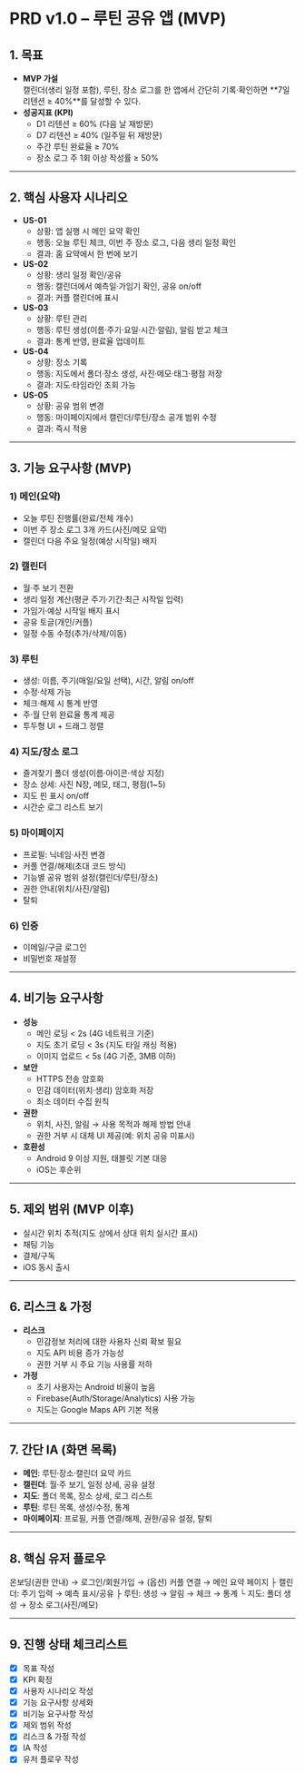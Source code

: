 # PRD v1.0 – 루틴 공유 앱 (MVP)

## 1. 목표
- **MVP 가설**  
  캘린더(생리 일정 포함), 루틴, 장소 로그를 한 앱에서 간단히 기록·확인하면 **7일 리텐션 ≥ 40%**를 달성할 수 있다.
- **성공지표 (KPI)**  
  - D1 리텐션 ≥ 60% (다음 날 재방문)  
  - D7 리텐션 ≥ 40% (일주일 뒤 재방문)  
  - 주간 루틴 완료율 ≥ 70%  
  - 장소 로그 주 1회 이상 작성률 ≥ 50%  

---

## 2. 핵심 사용자 시나리오
- **US-01**  
  - 상황: 앱 실행 시 메인 요약 확인  
  - 행동: 오늘 루틴 체크, 이번 주 장소 로그, 다음 생리 일정 확인  
  - 결과: 홈 요약에서 한 번에 보기  
- **US-02**  
  - 상황: 생리 일정 확인/공유  
  - 행동: 캘린더에서 예측일·가임기 확인, 공유 on/off  
  - 결과: 커플 캘린더에 표시  
- **US-03**  
  - 상황: 루틴 관리  
  - 행동: 루틴 생성(이름·주기·요일·시간·알림), 알림 받고 체크  
  - 결과: 통계 반영, 완료율 업데이트  
- **US-04**  
  - 상황: 장소 기록  
  - 행동: 지도에서 폴더·장소 생성, 사진·메모·태그·평점 저장  
  - 결과: 지도·타임라인 조회 가능  
- **US-05**  
  - 상황: 공유 범위 변경  
  - 행동: 마이페이지에서 캘린더/루틴/장소 공개 범위 수정  
  - 결과: 즉시 적용

---

## 3. 기능 요구사항 (MVP)

### 1) 메인(요약)
- 오늘 루틴 진행률(완료/전체 개수)
- 이번 주 장소 로그 3개 카드(사진/메모 요약)
- 캘린더 다음 주요 일정(예상 시작일) 배지

### 2) 캘린더
- 월·주 보기 전환
- 생리 일정 계산(평균 주기·기간·최근 시작일 입력)
- 가임기·예상 시작일 배지 표시
- 공유 토글(개인/커플)
- 일정 수동 수정(추가/삭제/이동)

### 3) 루틴
- 생성: 이름, 주기(매일/요일 선택), 시간, 알림 on/off
- 수정·삭제 가능
- 체크·해제 시 통계 반영
- 주·월 단위 완료율 통계 제공
- 투두형 UI + 드래그 정렬

### 4) 지도/장소 로그
- 즐겨찾기 폴더 생성(이름·아이콘·색상 지정)
- 장소 상세: 사진 N장, 메모, 태그, 평점(1~5)
- 지도 핀 표시 on/off
- 시간순 로그 리스트 보기

### 5) 마이페이지
- 프로필: 닉네임·사진 변경
- 커플 연결/해제(초대 코드 방식)
- 기능별 공유 범위 설정(캘린더/루틴/장소)
- 권한 안내(위치/사진/알림)
- 탈퇴

### 6) 인증
- 이메일/구글 로그인
- 비밀번호 재설정

---

## 4. 비기능 요구사항
- **성능**  
  - 메인 로딩 < 2s (4G 네트워크 기준)  
  - 지도 초기 로딩 < 3s (지도 타일 캐싱 적용)  
  - 이미지 업로드 < 5s (4G 기준, 3MB 이하)  
- **보안**  
  - HTTPS 전송 암호화  
  - 민감 데이터(위치·생리) 암호화 저장  
  - 최소 데이터 수집 원칙  
- **권한**  
  - 위치, 사진, 알림 → 사용 목적과 해제 방법 안내  
  - 권한 거부 시 대체 UI 제공(예: 위치 공유 미표시)  
- **호환성**  
  - Android 9 이상 지원, 태블릿 기본 대응  
  - iOS는 후순위

---

## 5. 제외 범위 (MVP 이후)
- 실시간 위치 추적(지도 상에서 상대 위치 실시간 표시)  
- 채팅 기능  
- 결제/구독  
- iOS 동시 출시

---

## 6. 리스크 & 가정
- **리스크**  
  - 민감정보 처리에 대한 사용자 신뢰 확보 필요  
  - 지도 API 비용 증가 가능성  
  - 권한 거부 시 주요 기능 사용률 저하  
- **가정**  
  - 초기 사용자는 Android 비율이 높음  
  - Firebase(Auth/Storage/Analytics) 사용 가능  
  - 지도는 Google Maps API 기본 적용

---

## 7. 간단 IA (화면 목록)
- **메인**: 루틴·장소·캘린더 요약 카드  
- **캘린더**: 월·주 보기, 일정 상세, 공유 설정  
- **지도**: 폴더 목록, 장소 상세, 로그 리스트  
- **루틴**: 루틴 목록, 생성/수정, 통계  
- **마이페이지**: 프로필, 커플 연결/해제, 권한/공유 설정, 탈퇴

---

## 8. 핵심 유저 플로우
온보딩(권한 안내) → 로그인/회원가입 → (옵션) 커플 연결
→ 메인 요약 페이지
├ 캘린더: 주기 입력 → 예측 표시/공유
├ 루틴: 생성 → 알림 → 체크 → 통계
└ 지도: 폴더 생성 → 장소 로그(사진/메모)

---

## 9. 진행 상태 체크리스트
- [x] 목표 작성  
- [x] KPI 확정  
- [x] 사용자 시나리오 작성  
- [x] 기능 요구사항 상세화  
- [x] 비기능 요구사항 작성  
- [x] 제외 범위 작성  
- [x] 리스크 & 가정 작성  
- [x] IA 작성  
- [x] 유저 플로우 작성
